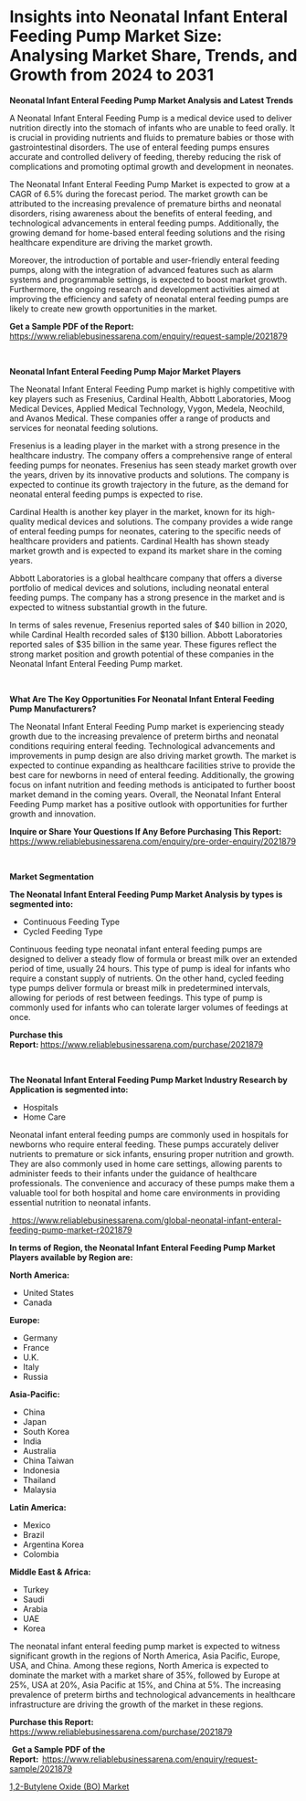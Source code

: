 <p><h1>Insights into Neonatal Infant Enteral Feeding Pump Market Size: Analysing Market Share, Trends, and Growth from 2024 to 2031</h1></p><p><strong>Neonatal Infant Enteral Feeding Pump Market Analysis and Latest Trends</strong></p>
<p><p>A Neonatal Infant Enteral Feeding Pump is a medical device used to deliver nutrition directly into the stomach of infants who are unable to feed orally. It is crucial in providing nutrients and fluids to premature babies or those with gastrointestinal disorders. The use of enteral feeding pumps ensures accurate and controlled delivery of feeding, thereby reducing the risk of complications and promoting optimal growth and development in neonates.</p><p>The Neonatal Infant Enteral Feeding Pump Market is expected to grow at a CAGR of 6.5% during the forecast period. The market growth can be attributed to the increasing prevalence of premature births and neonatal disorders, rising awareness about the benefits of enteral feeding, and technological advancements in enteral feeding pumps. Additionally, the growing demand for home-based enteral feeding solutions and the rising healthcare expenditure are driving the market growth.</p><p>Moreover, the introduction of portable and user-friendly enteral feeding pumps, along with the integration of advanced features such as alarm systems and programmable settings, is expected to boost market growth. Furthermore, the ongoing research and development activities aimed at improving the efficiency and safety of neonatal enteral feeding pumps are likely to create new growth opportunities in the market.</p></p>
<p><strong>Get a Sample PDF of the Report:&nbsp;</strong> <a href="https://www.reliablebusinessarena.com/enquiry/request-sample/2021879">https://www.reliablebusinessarena.com/enquiry/request-sample/2021879</a></p>
<p>&nbsp;</p>
<p><strong>Neonatal Infant Enteral Feeding Pump Major Market Players</strong></p>
<p><p>The Neonatal Infant Enteral Feeding Pump market is highly competitive with key players such as Fresenius, Cardinal Health, Abbott Laboratories, Moog Medical Devices, Applied Medical Technology, Vygon, Medela, Neochild, and Avanos Medical. These companies offer a range of products and services for neonatal feeding solutions.</p><p>Fresenius is a leading player in the market with a strong presence in the healthcare industry. The company offers a comprehensive range of enteral feeding pumps for neonates. Fresenius has seen steady market growth over the years, driven by its innovative products and solutions. The company is expected to continue its growth trajectory in the future, as the demand for neonatal enteral feeding pumps is expected to rise.</p><p>Cardinal Health is another key player in the market, known for its high-quality medical devices and solutions. The company provides a wide range of enteral feeding pumps for neonates, catering to the specific needs of healthcare providers and patients. Cardinal Health has shown steady market growth and is expected to expand its market share in the coming years.</p><p>Abbott Laboratories is a global healthcare company that offers a diverse portfolio of medical devices and solutions, including neonatal enteral feeding pumps. The company has a strong presence in the market and is expected to witness substantial growth in the future.</p><p>In terms of sales revenue, Fresenius reported sales of $40 billion in 2020, while Cardinal Health recorded sales of $130 billion. Abbott Laboratories reported sales of $35 billion in the same year. These figures reflect the strong market position and growth potential of these companies in the Neonatal Infant Enteral Feeding Pump market.</p></p>
<p>&nbsp;</p>
<p><strong>What Are The Key Opportunities For Neonatal Infant Enteral Feeding Pump Manufacturers?</strong></p>
<p><p>The Neonatal Infant Enteral Feeding Pump market is experiencing steady growth due to the increasing prevalence of preterm births and neonatal conditions requiring enteral feeding. Technological advancements and improvements in pump design are also driving market growth. The market is expected to continue expanding as healthcare facilities strive to provide the best care for newborns in need of enteral feeding. Additionally, the growing focus on infant nutrition and feeding methods is anticipated to further boost market demand in the coming years. Overall, the Neonatal Infant Enteral Feeding Pump market has a positive outlook with opportunities for further growth and innovation.</p></p>
<p><strong>Inquire or Share Your Questions If Any Before Purchasing This Report:</strong> <a href="https://www.reliablebusinessarena.com/enquiry/pre-order-enquiry/2021879">https://www.reliablebusinessarena.com/enquiry/pre-order-enquiry/2021879</a></p>
<p>&nbsp;</p>
<p><strong>Market Segmentation</strong></p>
<p><strong>The Neonatal Infant Enteral Feeding Pump Market Analysis by types is segmented into:</strong></p>
<p><ul><li>Continuous Feeding Type</li><li>Cycled Feeding Type</li></ul></p>
<p><p>Continuous feeding type neonatal infant enteral feeding pumps are designed to deliver a steady flow of formula or breast milk over an extended period of time, usually 24 hours. This type of pump is ideal for infants who require a constant supply of nutrients. On the other hand, cycled feeding type pumps deliver formula or breast milk in predetermined intervals, allowing for periods of rest between feedings. This type of pump is commonly used for infants who can tolerate larger volumes of feedings at once.</p></p>
<p><strong>Purchase this Report:&nbsp;</strong><a href="https://www.reliablebusinessarena.com/purchase/2021879">https://www.reliablebusinessarena.com/purchase/2021879</a></p>
<p>&nbsp;</p>
<p><strong>The Neonatal Infant Enteral Feeding Pump Market Industry Research by Application is segmented into:</strong></p>
<p><ul><li>Hospitals</li><li>Home Care</li></ul></p>
<p><p>Neonatal infant enteral feeding pumps are commonly used in hospitals for newborns who require enteral feeding. These pumps accurately deliver nutrients to premature or sick infants, ensuring proper nutrition and growth. They are also commonly used in home care settings, allowing parents to administer feeds to their infants under the guidance of healthcare professionals. The convenience and accuracy of these pumps make them a valuable tool for both hospital and home care environments in providing essential nutrition to neonatal infants.</p></p>
<p><a href="https://www.reliablebusinessarena.com/global-neonatal-infant-enteral-feeding-pump-market-r2021879">&nbsp;https://www.reliablebusinessarena.com/global-neonatal-infant-enteral-feeding-pump-market-r2021879</a></p>
<p><strong>In terms of Region, the Neonatal Infant Enteral Feeding Pump Market Players available by Region are:</strong></p>
<p>
    <p> <strong> North America: </strong>
        <ul>
            <li>United States</li>
            <li>Canada</li>
        </ul>
        </p> 
    <p> <strong> Europe: </strong>
        <ul>
            <li>Germany</li>
            <li>France</li>
            <li>U.K.</li>
            <li>Italy</li>
            <li>Russia</li>
        </ul>
        </p> 
    <p> <strong> Asia-Pacific: </strong>
        <ul>
            <li>China</li>
            <li>Japan</li>
            <li>South Korea</li>
            <li>India</li>
            <li>Australia</li>
            <li>China Taiwan</li>
            <li>Indonesia</li>
            <li>Thailand</li>
            <li>Malaysia</li>
        </ul>
        </p> 
    <p> <strong> Latin America: </strong>
        <ul>
            <li>Mexico</li>
            <li>Brazil</li>
            <li>Argentina Korea</li>
            <li>Colombia</li>
        </ul>
        </p> 
    <p> <strong> Middle East & Africa: </strong>
        <ul>
            <li>Turkey</li>
            <li>Saudi</li>
            <li>Arabia</li>
            <li>UAE</li>
            <li>Korea</li>
        </ul>
    </p>
    </p>
<p><p>The neonatal infant enteral feeding pump market is expected to witness significant growth in the regions of North America, Asia Pacific, Europe, USA, and China. Among these regions, North America is expected to dominate the market with a market share of 35%, followed by Europe at 25%, USA at 20%, Asia Pacific at 15%, and China at 5%. The increasing prevalence of preterm births and technological advancements in healthcare infrastructure are driving the growth of the market in these regions.</p></p>
<p><strong>Purchase this Report: </strong><a href="https://www.reliablebusinessarena.com/purchase/2021879">https://www.reliablebusinessarena.com/purchase/2021879</a></p>
<p>&nbsp;<strong>Get a Sample PDF of the Report:&nbsp;&nbsp;</strong><a href="https://www.reliablebusinessarena.com/enquiry/request-sample/2021879">https://www.reliablebusinessarena.com/enquiry/request-sample/2021879</a></p>
<p><strong></strong></p>
<p><p><a href="https://github.com/FassouRP/Market-Research-Report-List-5/blob/main/12-butylene-oxide-bo-market.md">1,2-Butylene Oxide (BO) Market</a></p></p>